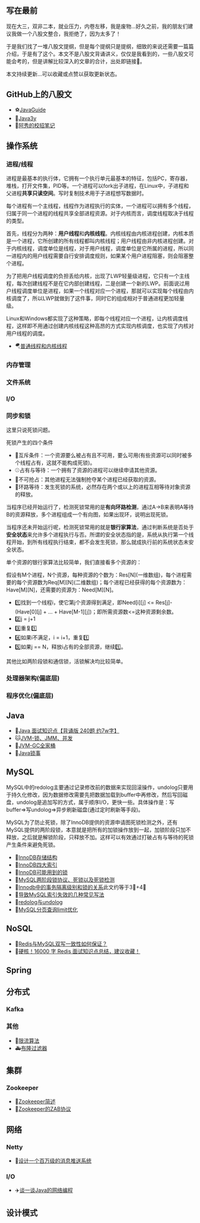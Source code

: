 ## 写在最前
现在大三，双非二本，就业压力，内卷左移，我是废物...好久之前，我的朋友们建议我做一个八股文整合，我拒绝了，因为太多了！

于是我们找了一堆八股文提纲，但是每个提纲只是提纲，细致的来说还需要一篇篇介绍，于是有了这个。本文不是八股文背诵讲义，仅仅是我看到的，一些八股文可能会考的，但是讲解比较深入的文章的合计，出处即链接🔗。

本文持续更新...可以收藏或点赞以获取更新状态。
## GitHub上的八股文
 * ⚽️[JavaGuide](https://github.com/Snailclimb/JavaGuide)
 * 🏀[Java3y](https://github.com/ZhongFuCheng3y/3y)
 * 🏐[阿秀的校招笔记](https://github.com/forthespada/InterviewGuide)

## 操作系统
### 进程/线程
进程是最基本的执行体，它拥有一个执行单元最基本的特征，包括PC，寄存器，堆栈，打开文件集，PID等。一个进程可以fork出子进程，在Linux中，子进程和父进程**共享只读空间**。写时复制技术用于子进程想写数据时。

每个进程有一个主线程，线程作为进程执行的实体，一个进程可以拥有多个线程，归属于同一个进程的线程共享全部进程资源。对于内核而言，调度线程取决于线程的类型。

首先，线程分为两种：**用户线程**和**内核线程**。内核线程由内核进程创建，内核本质是一个进程，它所创建的所有线程都叫内核线程；用户线程由非内核进程创建。对于内核线程，调度单位是线程，对于用户线程，调度单位是它所属的进程，所以同一进程内的用户线程需要自行安排调度规则，如果某个用户进程阻塞，则会阻塞整个进程。

为了把用户线程调度的负担丢给内核，出现了LWP轻量级进程，它只有一个主线程，每次创建线程不是在它内部创建线程，二是创建一个新的LWP。前面说过用户线程调度单位是进程，如果一个线程对应一个进程，那就可以实现每个线程由内核调度了，所以LWP就做到了这件事，同时它的组成相对于普通进程更加轻量级。

Linux和Windows都实现了这种策略，即每个线程对应一个进程，让内核调度线程，这样即不用通过创建内核线程这种高昂的方式实现内核调度，也实现了内核对用户线程的调度。

 * 🪂[普通线程和内核线程](https://www.cnblogs.com/alantu2018/p/8526916.html)
### 内存管理

### 文件系统
### I/O
### 同步和锁
这里只说死锁问题。

死锁产生的四个条件
 * 🤺互斥条件：一个资源要么被占有且不可用，要么可用(有些资源可以同时被多个线程占有，这就不能构成死锁)。
 * ⚾️占有与等待：一个拥有了资源的进程可以继续申请其他资源。
 * 🏓不可抢占：其他进程无法强制抢夺某个进程已经获取的资源。
 * 🏸环路等待：发生死锁的系统，必然存在两个或以上的进程互相等待对象资源的释放。

当程序已经开始运行了，检测死锁常用的是**有向环路检测**，通过A->B来表明A等待B的资源释放，多个进程组成一个有向图，如果出现环，说明出现死锁。

当程序还未开始运行呢，检测死锁常用的就是**银行家算法**，通过判断系统是否处于**安全状态**来允许多个进程执行与否。所谓的安全状态指的是，系统从执行第一个线程开始，到所有线程执行结束，都不会发生死锁，那么就成执行前的系统状态未安全状态。

单个资源的银行家算法比较简单，我们直接看多个资源的：

假设有M个进程，N个资源，每种资源的个数为：Res\[N](一维数组)，每个进程需要的每个资源数为Req[M]\[N](二维数组)；每个进程已经获得的每个资源数为：Have[M]\[N]，还需要的资源为：Need[M]\[N]。

 * 1️⃣找到一个线程i，使它第j个资源得到满足，即Need[i][j] <= Res[j]-(Have[0][j] + ... + Have[M-1][j])；即所需资源数<=这种资源剩余数。
 * 2️⃣j = j+1
 * 3️⃣重复1️⃣
 * 4️⃣如果i不满足，i = i+1，重复1️⃣
 * 5️⃣如果j == N，释放i占有的全部资源，继续1️⃣。

其他比如两阶段锁和通信锁，活锁解决均比较简单。
### 处理器架构(偏底层)
### 程序优化(偏底层)
## Java
 * 🐶[Java 面试知识点【背诵版 240题 约7w字】](https://www.nowcoder.com/discuss/447742)
 * 🐱[JVM-锁、JMM、并发](https://juejin.cn/post/6959210088716320799)
 * 🦆[JVM-GC全家桶](https://juejin.cn/post/6937633527009640455)
 * 🐍[Java锁事](https://juejin.cn/post/6975771697588731918)
## MySQL
MySQL中的redolog主要通过记录修改前的数据来实现回滚操作，undolog只要用于持久化修改，因为数据修改需要先把数据加载到buffer中再修改，然后写回磁盘，undolog是追加写的方式，属于顺序I/O，更快一些。具体操作是：写buffer=>写undolog=>异步刷新磁盘(通过定时刷新等手段)。

MySQL为了防止死锁，除了InnoDB提供的资源申请图死锁检测之外，还有MySQL提供的两阶段锁，本意就是把所有的加锁操作放到一起，加锁阶段只加不释放，之后就是解锁阶段，只释放不加。这样可以有效通过打破占有与等待的死锁产生条件来避免死锁。
 * 🍎[InnoDB存储结构](https://juejin.cn/post/6946059131044233247)
 * 🍐[InnoDB四大索引](https://juejin.cn/post/6947961777594302494)
 * 🍋[InnoDB可能用到的锁](https://juejin.cn/post/6950540680531804196)
 * 🍌[MySQL两阶段锁协议、死锁以及死锁检测](https://blog.csdn.net/weixin_38118016/article/details/90271468)
 * 🍉[Innodb中的事务隔离级别和锁的关系](https://tech.meituan.com/2014/08/20/innodb-lock.html)此文约等于3⃣️+4⃣️
 * 🍇[导致MySQL索引失效的几种常见写法](https://juejin.cn/post/6869270318282080263)
 * 🍓[redolog与undolog](http://81.68.154.171:7271/archives/shuo-shuo-mysql-zhong-de-redologundolog-dou-zai-gan-sha-zhuan-zai-ban)
 * 🥝[MySQL分页查询limit优化](https://segmentfault.com/a/1190000008859706)
## NoSQL
 * 🍒[Redis与MySQL双写一致性如何保证？](https://juejin.cn/post/6964531365643550751)
 * 🍑[硬核！16000 字 Redis 面试知识点总结，建议收藏！](https://cloud.tencent.com/developer/article/1595230)
## Spring
## 分布式
### Kafka
### 其他
 * 🚗[限流算法](https://www.infoq.cn/article/Qg2tX8fyw5Vt-f3HH673)
 * 🚑[布隆过滤器](https://github.com/Snailclimb/JavaGuide/blob/master/docs/dataStructures-algorithms/data-structure/bloom-filter.md)
## 集群
### Zookeeper
 * 🚌[Zookeeper简述](https://juejin.cn/post/6961432063266258975/)
 * 🛴[Zookeeper的ZAB协议](https://dbaplus.cn/news-141-1875-1.html)
## 网络
### Netty
 * 🚅[设计一个百万级的消息推送系统](https://crossoverjie.top/2018/09/25/netty/million-sms-push/)
### I/O
 * ✈️[谈一谈Java的网络编程](https://juejin.cn/post/6972810594772582431)
## 设计模式
